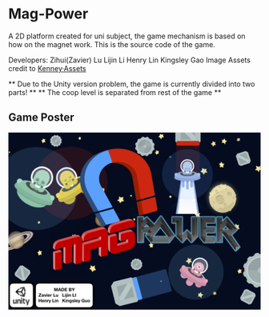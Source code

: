 # Mag-Power
A 2D platform created for uni subject, the game mechanism is based on how on the magnet work.
This is the source code of the game.

Developers: Zihui(Zavier) Lu
            Lijin Li
            Henry Lin
            Kingsley Gao
Image Assets credit to [Kenney·Assets](https://www.kenney.nl/assets)

** Due to the Unity version problem, the game is currently divided into two parts! **
** The coop level is separated from rest of the game **

## Game Poster

[![gamePoster](https://github.com/Zavier-SE/Mag-Power/blob/master/poster.jpg)](https://github.com/Zavier-SE/Mag-Power/blob/master/gameplay.mp4)
